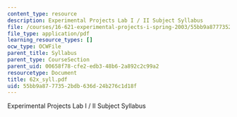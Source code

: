 ```yaml
---
content_type: resource
description: Experimental Projects Lab I / II Subject Syllabus
file: /courses/16-621-experimental-projects-i-spring-2003/55bb9a8777352bdb636d24b276c1d18f_62x_syll.pdf
file_type: application/pdf
learning_resource_types: []
ocw_type: OCWFile
parent_title: Syllabus
parent_type: CourseSection
parent_uid: 00658f78-cfe2-edb3-48b6-2a892c2c99a2
resourcetype: Document
title: 62x_syll.pdf
uid: 55bb9a87-7735-2bdb-636d-24b276c1d18f
---
```

Experimental Projects Lab I / II Subject Syllabus

